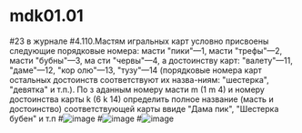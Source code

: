 # mdk01.01
#23 в журнале
#4.110.Мастям игральных карт условно присвоены следующие порядковые номера: масти "пики"—1, масти "трефы"—2, масти "бубны"—3, ма сти "червы"—4, а достоинству карт: "валету"—11, "даме"—12, "кор  олю"—13, "тузу"—14 (порядковые номера карт остальных достоинств соответствуют их назва-ниям: "шестерка", "девятка" и т.п.). По з   аданным номеру масти m (1 m  4) и  номеру  достоинства  карты k  (6 k 14)  определить  полное  название (масть и достоинство) соответствующей карты ввиде "Дама пик", "Шестерка бубен" и т.п
#![image](https://user-images.githubusercontent.com/113889686/197482312-dff3f444-e7d1-4060-89f0-510e857963fe.png)
#![image](https://user-images.githubusercontent.com/113889686/197482504-0b4bb37b-4ed0-4fd9-9809-f51f28ca4096.png)
#![image](https://user-images.githubusercontent.com/113889686/197482614-599a7349-b156-4f20-bec7-230d584be958.png)
